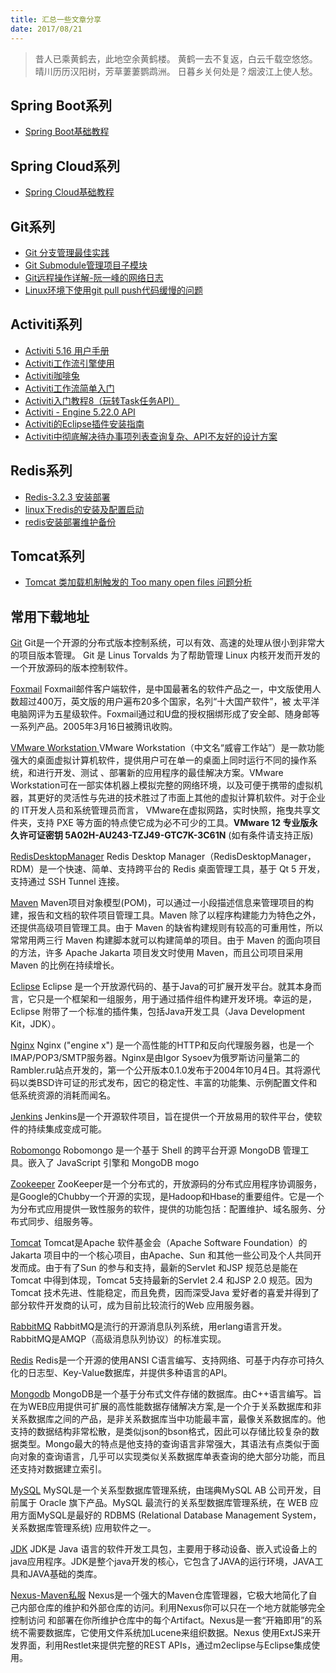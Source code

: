 ```yaml
---
title: 汇总一些文章分享
date: 2017/08/21
---
```


> 昔人已乘黄鹤去，此地空余黄鹤楼。
> 黄鹤一去不复返，白云千载空悠悠。
> 晴川历历汉阳树，芳草萋萋鹦鹉洲。
> 日暮乡关何处是？烟波江上使人愁。

<!--more-->
## Spring Boot系列

- [Spring Boot基础教程](http://blog.didispace.com/Spring-Boot%E5%9F%BA%E7%A1%80%E6%95%99%E7%A8%8B/)

## Spring Cloud系列

- [Spring Cloud基础教程](http://blog.didispace.com/Spring-Cloud%E5%9F%BA%E7%A1%80%E6%95%99%E7%A8%8B/)

## Git系列

- [Git 分支管理最佳实践](https://www.ibm.com/developerworks/cn/java/j-lo-git-mange/index.html)
- [Git Submodule管理项目子模块](http://www.cnblogs.com/nicksheng/p/6201711.html)
- [Git远程操作详解-阮一峰的网络日志](http://www.ruanyifeng.com/blog/2014/06/git_remote.html)
- [Linux环境下使用git pull push代码缓慢的问题](http://blog.sina.com.cn/s/blog_63eb3eec0101ez6e.html)

## Activiti系列

- [Activiti 5.16 用户手册](http://www.mossle.com/docs/activiti/index.html#database.tables.explained)
- [Activiti工作流引擎使用](http://www.open-open.com/lib/view/open1350460225367.html)
- [Activiti咖啡兔](http://www.kafeitu.me/activiti.html)
- [Activiti工作流简单入门](https://my.oschina.net/Barudisshu/blog/309721)
- [Activiti入门教程8（玩转Task任务API）](http://www.myexception.cn/other/2016520.html)
- [Activiti - Engine 5.22.0 API](http://www.activiti.org/javadocs/)
- [Activiti的Eclipse插件安装指南](https://yq.aliyun.com/articles/45343)
- [Activiti中彻底解决待办事项列表查询复杂、API不友好的设计方案 ](https://my.oschina.net/liyuj/blog/396972)

## Redis系列

- [Redis-3.2.3 安装部署](http://www.cnblogs.com/sunmmi/p/5824326.html)
- [linux下redis的安装及配置启动](http://blog.csdn.net/huwei2003/article/details/40426513)
- [redis安装部署维护备份](http://blog.csdn.net/huwei2003/article/details/40536905)

## Tomcat系列

- [Tomcat 类加载机制触发的 Too many open files 问题分析](http://www.open-open.com/lib/view/open1479449857664.html)


## 常用下载地址

[Git](https://git-scm.com/)
Git是一个开源的分布式版本控制系统，可以有效、高速的处理从很小到非常大的项目版本管理。 Git 是 Linus Torvalds 为了帮助管理 Linux 内核开发而开发的一个开放源码的版本控制软件。

[Foxmail](http://www.foxmail.com/)
Foxmail邮件客户端软件，是中国最著名的软件产品之一，中文版使用人数超过400万，英文版的用户遍布20多个国家，名列“十大国产软件”，被 太平洋电脑网评为五星级软件。Foxmail通过和U盘的授权捆绑形成了安全邮、随身邮等一系列产品。2005年3月16日被腾讯收购。

[VMware Workstation ](http://rj.baidu.com/soft/detail/13808.html?ald)
VMware Workstation（中文名“威睿工作站”）是一款功能强大的桌面虚拟计算机软件，提供用户可在单一的桌面上同时运行不同的操作系统，和进行开发、测试 、部署新的应用程序的最佳解决方案。VMware Workstation可在一部实体机器上模拟完整的网络环境，以及可便于携带的虚拟机器，其更好的灵活性与先进的技术胜过了市面上其他的虚拟计算机软件。对于企业的 IT开发人员和系统管理员而言， VMware在虚拟网路，实时快照，拖曳共享文件夹，支持 PXE 等方面的特点使它成为必不可少的工具。**VMware 12 专业版永久许可证密钥 5A02H-AU243-TZJ49-GTC7K-3C61N** (如有条件请支持正版)

[RedisDesktopManager](https://github.com/uglide/RedisDesktopManager)
Redis Desktop Manager（RedisDesktopManager，RDM）是一个快速、简单、支持跨平台的 Redis 桌面管理工具，基于 Qt 5 开发，支持通过 SSH Tunnel 连接。

[Maven](http://maven.apache.org/download.cgi)
Maven项目对象模型(POM)，可以通过一小段描述信息来管理项目的构建，报告和文档的软件项目管理工具。Maven 除了以程序构建能力为特色之外，还提供高级项目管理工具。由于 Maven 的缺省构建规则有较高的可重用性，所以常常用两三行 Maven 构建脚本就可以构建简单的项目。由于 Maven 的面向项目的方法，许多 Apache Jakarta 项目发文时使用 Maven，而且公司项目采用 Maven 的比例在持续增长。

[Eclipse](https://www.eclipse.org/downloads/)
Eclipse 是一个开放源代码的、基于Java的可扩展开发平台。就其本身而言，它只是一个框架和一组服务，用于通过插件组件构建开发环境。幸运的是，Eclipse 附带了一个标准的插件集，包括Java开发工具（Java Development Kit，JDK）。

[Nginx](http://nginx.org/)
Nginx ("engine x") 是一个高性能的HTTP和反向代理服务器，也是一个IMAP/POP3/SMTP服务器。Nginx是由Igor Sysoev为俄罗斯访问量第二的Rambler.ru站点开发的，第一个公开版本0.1.0发布于2004年10月4日。其将源代码以类BSD许可证的形式发布，因它的稳定性、丰富的功能集、示例配置文件和低系统资源的消耗而闻名。

[Jenkins](https://jenkins.io/index.html)
Jenkins是一个开源软件项目，旨在提供一个开放易用的软件平台，使软件的持续集成变成可能。

[Robomongo](https://github.com/paralect/robomongo)
Robomongo 是一个基于 Shell 的跨平台开源 MongoDB 管理工具。嵌入了 JavaScript 引擎和 MongoDB mogo

[Zookeeper](http://zookeeper.apache.org/)
ZooKeeper是一个分布式的，开放源码的分布式应用程序协调服务，是Google的Chubby一个开源的实现，是Hadoop和Hbase的重要组件。它是一个为分布式应用提供一致性服务的软件，提供的功能包括：配置维护、域名服务、分布式同步、组服务等。

[Tomcat](http://tomcat.apache.org/)
Tomcat是Apache 软件基金会（Apache Software Foundation）的Jakarta 项目中的一个核心项目，由Apache、Sun 和其他一些公司及个人共同开发而成。由于有了Sun 的参与和支持，最新的Servlet 和JSP 规范总是能在Tomcat 中得到体现，Tomcat 5支持最新的Servlet 2.4 和JSP 2.0 规范。因为Tomcat 技术先进、性能稳定，而且免费，因而深受Java 爱好者的喜爱并得到了部分软件开发商的认可，成为目前比较流行的Web 应用服务器。

[RabbitMQ](http://www.rabbitmq.com/)
RabbitMQ是流行的开源消息队列系统，用erlang语言开发。RabbitMQ是AMQP（高级消息队列协议）的标准实现。

[Redis](http://redis.io/)
Redis是一个开源的使用ANSI C语言编写、支持网络、可基于内存亦可持久化的日志型、Key-Value数据库，并提供多种语言的API。

[Mongodb](https://www.mongodb.com/)
MongoDB是一个基于分布式文件存储的数据库。由C++语言编写。旨在为WEB应用提供可扩展的高性能数据存储解决方案,是一个介于关系数据库和非关系数据库之间的产品，是非关系数据库当中功能最丰富，最像关系数据库的。他支持的数据结构非常松散，是类似json的bson格式，因此可以存储比较复杂的数据类型。Mongo最大的特点是他支持的查询语言非常强大，其语法有点类似于面向对象的查询语言，几乎可以实现类似关系数据库单表查询的绝大部分功能，而且还支持对数据建立索引。

[MySQL](http://dev.mysql.com/downloads/mysql/)
MySQL是一个关系型数据库管理系统，由瑞典MySQL AB 公司开发，目前属于 Oracle 旗下产品。MySQL 最流行的关系型数据库管理系统，在 WEB 应用方面MySQL是最好的 RDBMS (Relational Database Management System，关系数据库管理系统) 应用软件之一。

[JDK](http://www.oracle.com/technetwork/java/javase/archive-139210.html)
JDK是 Java 语言的软件开发工具包，主要用于移动设备、嵌入式设备上的java应用程序。JDK是整个java开发的核心，它包含了JAVA的运行环境，JAVA工具和JAVA基础的类库。

[Nexus-Maven私服](https://www.sonatype.com/download-oss-sonatype)
Nexus是一个强大的Maven仓库管理器，它极大地简化了自己内部仓库的维护和外部仓库的访问。利用Nexus你可以只在一个地方就能够完全控制访问 和部署在你所维护仓库中的每个Artifact。Nexus是一套“开箱即用”的系统不需要数据库，它使用文件系统加Lucene来组织数据。Nexus 使用ExtJS来开发界面，利用Restlet来提供完整的REST APIs，通过m2eclipse与Eclipse集成使用。
